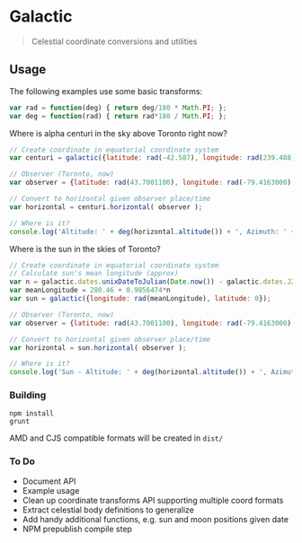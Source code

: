 # Galactic

> Celestial coordinate conversions and utilities

## Usage

The following examples use some basic transforms:
```javascript
var rad = function(deg) { return deg/180 * Math.PI; };
var deg = function(rad) { return rad*180 / Math.PI; };
```

Where is alpha centuri in the sky above Toronto right now?
```javascript
// Create coordinate in equatorial coordinate system
var centuri = galactic({latitude: rad(-42.587), longitude: rad(239.488)});

// Observer (Toronto, now)
var observer = {latitude: rad(43.7001100), longitude: rad(-79.4163000), utc: Date.now()};

// Convert to horizontal given observer place/time
var horizontal = centuri.horizontal( observer );

// Where is it?
console.log('Altitude: ' + deg(horizontal.altitude()) + ', Azimuth: ' + deg(horizontal.azimuth()));
```

Where is the sun in the skies of Toronto?
```javascript
// Create coordinate in equatorial coordinate system
// Calculate sun's mean longitude (approx)
var n = galactic.dates.unixDateToJulian(Date.now()) - galactic.dates.J2000
var meanLongitude = 280.46 + 0.9856474*n
var sun = galactic({longitude: rad(meanLongitude), latitude: 0});

// Observer (Toronto, now)
var observer = {latitude: rad(43.7001100), longitude: rad(-79.4163000), utc: Date.now()};

// Convert to horizontal given observer place/time
var horizontal = sun.horizontal( observer );

// Where is it?
console.log('Sun - Altitude: ' + deg(horizontal.altitude()) + ', Azimuth: ' + deg(horizontal.azimuth()));
```

### Building

    npm install
    grunt

  AMD and CJS compatible formats will be created in `dist/`

### To Do
 
  - Document API
  - Example usage
  - Clean up coordinate transforms API supporting multiple coord formats
  - Extract celestial body definitions to generalize
  - Add handy additional functions, e.g. sun and moon positions given date
  - NPM prepublish compile step
